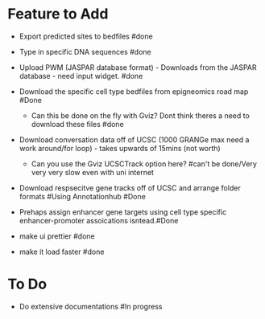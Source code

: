 # Feature to Add

- Export predicted sites to bedfiles #done
- Type in specific DNA sequences #done
- Upload PWM (JASPAR database format) - Downloads from the JASPAR database - need input widget.  #done

- Download the specific cell type bedfiles from epigneomics road map #Done 
  - Can this be done on the fly with Gviz? Dont think theres a need to download these files #done
  
- Download conversation data off of UCSC (1000 GRANGe max need a work around/for loop) - takes upwards of 15mins (not worth)
  - Can you use the Gviz UCSCTrack option here? #can't be done/Very very very slow even with uni internet
  
- Download respsecitve gene tracks off of UCSC and arrange folder formats #Using Annotationhub #Done

- Prehaps assign enhancer gene targets using cell type specific enhancer-promoter assoications isntead.#Done

- make ui prettier #done
- make it load faster #done

# To Do

- Do extensive documentations #In progress
